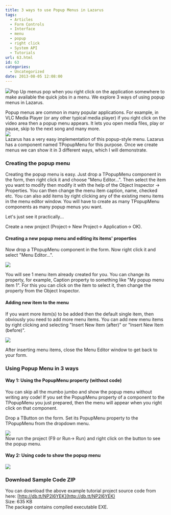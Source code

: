 ```yaml
---
title: 3 ways to use Popup Menus in Lazarus
tags:
  - Articles
  - Form Controls
  - Interface
  - menu
  - popup
  - right click
  - System API
  - Tutorials
url: 63.html
id: 63
categories:
  - Uncategorized
date: 2013-08-05 12:08:00
---
```


![](http://2.bp.blogspot.com/-U-0j8tgcgk4/Uf-OPPRbChI/AAAAAAAABOk/OHgO-iOg5zo/s1600/popup-menu-thumb.jpg)Pop Up menus pop when you right click on the application somewhere to make available the quick jobs in a menu. We explore 3 ways of using popup menus in Lazarus.  
  
Popup menus are common in many popular applications. For example, in VLC Media Player (or any other typical media player) if you right click on the video area then a popup menu appears. It lets you open media files, play or pause, skip to the next song and many more.  
![](http://2.bp.blogspot.com/-5nZ1C4MPOEo/Uf-O3qslW5I/AAAAAAAABOs/QY9i_BtqKyM/s1600/vlc-popupmenu.gif)  
Lazarus has a very easy implementation of this popup-style menu. Lazarus has a component named TPopupMenu for this purpose. Once we create menus we can show it in 3 different ways, which I will demonstrate.  
  
  

### Creating the popup menu

Creating the popup menu is easy. Just drop a TPopupMenu component in the form, then right click it and choose "Menu Editor...". Then select the item you want to modify then modify it with the help of the Object Inspector -> Properties. You can then change the menu item caption, name, checked etc. You can also add items by right clicking any of the existing menu items in the menu editor window. You will have to create as many TPopupMenu components as many popup menus you want.  
  
Let's just see it practically...  
  
Create a new project (Project-> New Project-> Application-> OK).  
  

#### Creating a new popup menu and editing its items' properties

  
Now drop a TPopupMenu component in the form. Now right click it and select "Menu Editor...".  
  
![](http://4.bp.blogspot.com/-gYQiWboG6Es/Uf-PgfpEJ9I/AAAAAAAABO0/SDYljeUNqmk/s1600/popupmenu-editor.gif)  
  
You will see 1 menu item already created for you. You can change its property, for example, Caption property to something like "My popup menu item 1". For this you can click on the item to select it, then change the property from the Object Inspector.  
  

#### Adding new item to the menu

  
If you want more item(s) to be added then the default single item, then obviously you need to add more menu items. You can add new menu items by right clicking and selecting "Insert New Item (after)" or "Insert New Item (before)".  
  
![](http://3.bp.blogspot.com/-yu3SICLyc9s/Uf-QFvgTV2I/AAAAAAAABO8/oPLfLsRXdvU/s1600/popupmenu-add-new-item.gif)  
  
After inserting menu items, close the Menu Editor window to get back to your form.  
  

### Using Popup Menu in 3 ways

  

#### Way 1: Using the PopupMenu property (without code)

You can skip all the mumbo jumbo and show the popup menu without writing any code! If you set the PopupMenu property of a component to the TPopupMenu you just prepared, then the menu will appear when you right click on that component.  
  
Drop a TButton on the form. Set its PopupMenu property to the TPopupMenu from the dropdown menu.  
  
![](http://2.bp.blogspot.com/-18S131iLVZo/Uf-T2vH-8BI/AAAAAAAABPU/TlgKfLxxF3c/s1600/popupmenu-properties.gif)  
Now run the project (F9 or Run-> Run) and right click on the button to see the popup menu.  
  

#### Way 2: Using code to show the popup menu

![](http://2.bp.blogspot.com/-3Nzm7Gy9fLM/Uf-S_hnaKHI/AAAAAAAABPM/RlufkESQzTo/s1600/popupmenu-code-lazarus.gif)  

### Download Sample Code ZIP

You can download the above example tutorial project source code from here: [http://db.tt/NP2l6YEK](http://db.tt/NP2l6YEK)  
Size: 635 KB  
The package contains compiled executable EXE.